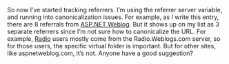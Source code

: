So now I’ve started tracking referrers. I’m using the referrer server
variable, and running into canonicalization issues. For example, as I
write this entry, there are 8 referrals from [ASP.NET
Weblog](http://aspnetweblog.com). But it shows up on my list as 3
separate referrers since I’m not sure how to canonicalize the URL. For
example, [Radio](http://radio.userland.com/) users mostly come from the
Radio.Weblogs.com server, so for those users, the specific virtual
folder is important. But for other sites, like aspnetweblog.com, it’s
not. Anyone have a good suggestion?
